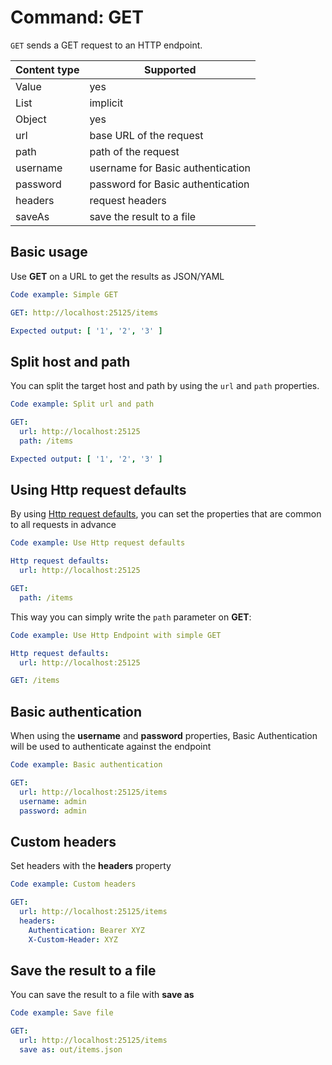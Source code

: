 # Command: GET

`GET` sends a GET request to an HTTP endpoint.

| Content type | Supported                         |
|--------------|-----------------------------------|
| Value        | yes                               |
| List         | implicit                          |
| Object       | yes                               |
| url          | base URL of the request           |
| path         | path of the request               |
| username     | username for Basic authentication |
| password     | password for Basic authentication |
| headers      | request headers                   |
| saveAs       | save the result to a file         |

## Basic usage

Use **GET** on a URL to get the results as JSON/YAML

```yaml
Code example: Simple GET

GET: http://localhost:25125/items

Expected output: [ '1', '2', '3' ]
```

## Split host and path

You can split the target host and path by using the `url` and `path` properties.

```yaml
Code example: Split url and path

GET:
  url: http://localhost:25125
  path: /items

Expected output: [ '1', '2', '3' ]
```

## Using Http request defaults

By using [Http request defaults](Http%20request%20defaults.md), you can set the properties that are common to all
requests in advance

```yaml
Code example: Use Http request defaults

Http request defaults:
  url: http://localhost:25125

GET:
  path: /items
```

This way you can simply write the `path` parameter on **GET**:

```yaml
Code example: Use Http Endpoint with simple GET

Http request defaults:
  url: http://localhost:25125

GET: /items
```

## Basic authentication

When using the **username** and **password** properties, Basic Authentication will be used to authenticate against the
endpoint

```yaml
Code example: Basic authentication

GET:
  url: http://localhost:25125/items
  username: admin
  password: admin
```

## Custom headers

Set headers with the **headers** property

```yaml
Code example: Custom headers

GET:
  url: http://localhost:25125/items
  headers:
    Authentication: Bearer XYZ
    X-Custom-Header: XYZ
```

## Save the result to a file

You can save the result to a file with **save as**

```yaml
Code example: Save file

GET:
  url: http://localhost:25125/items
  save as: out/items.json
```
